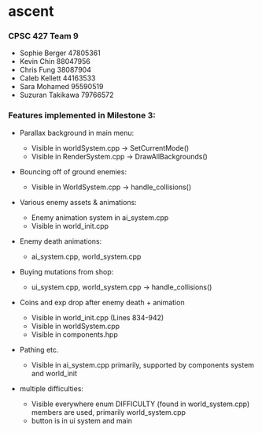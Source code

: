 # ascent

### CPSC 427 Team 9
- Sophie Berger 47805361
- Kevin Chin 88047956
- Chris Fung 38087904
- Caleb Kellett 44163533
- Sara Mohamed 95590519
- Suzuran Takikawa 79766572

### Features implemented in Milestone 3:

- Parallax background in main menu: 
	- Visible in worldSystem.cpp -> SetCurrentMode()
	- Visible in RenderSystem.cpp -> DrawAllBackgrounds()

- Bouncing off of ground enemies:
	- Visible in WorldSystem.cpp -> handle_collisions()

- Various enemy assets & animations:
	- Enemy animation system in ai_system.cpp
	- Visible in world_init.cpp

- Enemy death animations:
	- ai_system.cpp, world_system.cpp

- Buying mutations from shop:
	- ui_system.cpp, world_system.cpp -> handle_collisions()

- Coins and exp drop after enemy death + animation 
	- Visible in world_init.cpp (Lines 834-942)
	- Visible in worldSystem.cpp
	- Visible in components.hpp

- Pathing etc.
	- Visible in ai_system.cpp primarily, supported by components system and world_init

- multiple difficulties:
	- Visible everywhere enum DIFFICULTY (found in world_system.cpp) members are used, primarily world_system.cpp
	- button is in ui system and main
